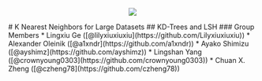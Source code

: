 <p align="center"> 
<img src="https://i.imgur.com/Rpwtquk.png">
</p>
# K Nearest Neighbors for Large Datasets
## KD-Trees and LSH
### Group Members
* Lingxiu Ge ([@lilyxiuxiuxiu](https://github.com/Lilyxiuxiuxiu))
* Alexander Oleinik ([@a1xndr](https://github.com/a1xndr))
* Ayako Shimizu ([@ayshimz](https://github.com/ayshimz))
* Lingshan Yang ([@crownyoung0303](https://github.com/crownyoung0303))
* Chuan X. Zheng ([@czheng78](https://github.com/czheng78))
